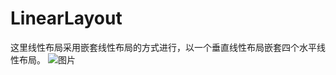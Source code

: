 # LinearLayout
这里线性布局采用嵌套线性布局的方式进行，以一个垂直线性布局嵌套四个水平线性布局。
![图片](https://github.com/liyuaner/LinearLayout/commit/0e13ceccf5274c144da9efc66d614a4f15a80d83)
